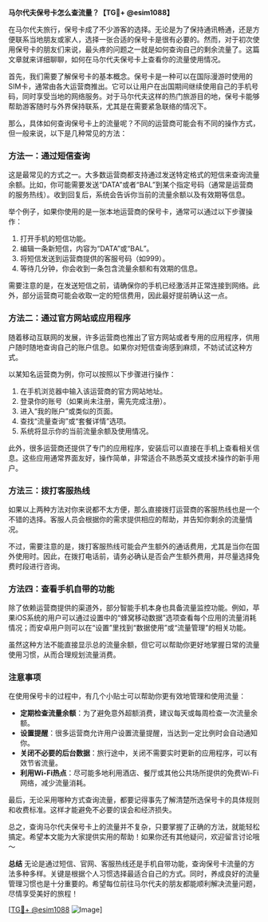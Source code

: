 **马尔代夫保号卡怎么查流量？【TG💪+ @esim1088】**

在马尔代夫旅行，保号卡成了不少游客的选择。无论是为了保持通讯畅通，还是方便联系当地朋友或家人，选择一张合适的保号卡是很有必要的。然而，对于初次使用保号卡的朋友们来说，最头疼的问题之一就是如何查询自己的剩余流量了。这篇文章就来详细聊聊，如何在马尔代夫保号卡上查看你的流量使用情况。

首先，我们需要了解保号卡的基本概念。保号卡是一种可以在国际漫游时使用的SIM卡，通常由各大运营商推出。它可以让用户在出国期间继续使用自己的手机号码，同时享受当地的网络服务。对于马尔代夫这样的热门旅游目的地，保号卡能够帮助游客随时与外界保持联系，尤其是在需要紧急联络的情况下。

那么，具体如何查询保号卡上的流量呢？不同的运营商可能会有不同的操作方式，但一般来说，以下是几种常见的方法：

### 方法一：通过短信查询
这是最常见的方式之一。大多数运营商都支持通过发送特定格式的短信来查询流量余额。比如，你可能需要发送“DATA”或者“BAL”到某个指定号码（通常是运营商的服务热线）。收到回复后，系统会告诉你当前的流量余额以及有效期等信息。

举个例子，如果你使用的是一张本地运营商的保号卡，通常可以通过以下步骤操作：
1. 打开手机的短信功能。
2. 编辑一条新短信，内容为“DATA”或“BAL”。
3. 将短信发送到运营商提供的客服号码（如999）。
4. 等待几分钟，你会收到一条包含流量余额和有效期的信息。

需要注意的是，在发送短信之前，请确保你的手机已经激活并正常连接到网络。此外，部分运营商可能会收取一定的短信费用，因此最好提前确认这一点。

### 方法二：通过官方网站或应用程序
随着移动互联网的发展，许多运营商也推出了官方网站或者专用的应用程序，供用户随时随地查询自己的账户信息。如果你对短信查询感到麻烦，不妨试试这种方式。

以某知名运营商为例，你可以按照以下步骤进行操作：
1. 在手机浏览器中输入该运营商的官方网站地址。
2. 登录你的账号（如果尚未注册，需先完成注册）。
3. 进入“我的账户”或类似的页面。
4. 查找“流量查询”或“套餐详情”选项。
5. 系统将显示你的当前流量余额及使用情况。

此外，很多运营商还提供了专门的应用程序，安装后可以直接在手机上查看相关信息。这些应用通常界面友好，操作简单，非常适合不熟悉英文或技术操作的新手用户。

### 方法三：拨打客服热线
如果以上两种方法对你来说都不太方便，那么直接拨打运营商的客服热线也是一个不错的选择。客服人员会根据你的需求提供相应的帮助，并告知你剩余的流量情况。

不过，需要注意的是，拨打客服热线可能会产生额外的通话费用，尤其是当你在国外使用时。因此，在拨打电话前，请务必确认是否会产生额外费用，并尽量选择免费时段进行咨询。

### 方法四：查看手机自带的功能
除了依赖运营商提供的渠道外，部分智能手机本身也具备流量监控功能。例如，苹果iOS系统的用户可以通过设置中的“蜂窝移动数据”选项查看每个应用的流量消耗情况；而安卓用户则可以在“设置”里找到“数据使用”或“流量管理”的相关功能。

虽然这种方法不能直接显示总的流量余额，但它可以帮助你更好地掌握日常的流量使用习惯，从而合理规划流量消费。

### 注意事项
在使用保号卡的过程中，有几个小贴士可以帮助你更有效地管理和使用流量：
- **定期检查流量余额**：为了避免意外超额消费，建议每天或每周检查一次流量余额。
- **设置提醒**：很多运营商允许用户设置流量提醒，当达到一定比例时会自动通知你。
- **关闭不必要的后台数据**：旅行途中，关闭不需要实时更新的应用程序，可以有效节省流量。
- **利用Wi-Fi热点**：尽可能多地利用酒店、餐厅或其他公共场所提供的免费Wi-Fi网络，减少流量消耗。

最后，无论采用哪种方式查询流量，都要记得事先了解清楚所选保号卡的具体规则和收费标准。这样才能避免不必要的误会和经济损失。

总之，查询马尔代夫保号卡上的流量并不复杂，只要掌握了正确的方法，就能轻松搞定。希望本文能为大家提供实用的帮助！如果你还有其他疑问，欢迎留言讨论哦～  

**总结**
无论是通过短信、官网、客服热线还是手机自带功能，查询保号卡流量的方法多种多样。关键是根据个人习惯选择最适合自己的方式。同时，养成良好的流量管理习惯也是十分重要的。希望每位前往马尔代夫的朋友都能顺利解决流量问题，尽情享受美好的旅程！  

[[TG💪+ @esim1088](https://t.me/s/esim1088) ![Image](https://i.postimg.cc/4NQfJmqS/Snipaste-2025-05-13-00-14-12.png)]